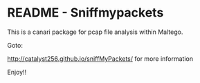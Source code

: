 # README - Sniffmypackets

This is a canari package for pcap file analysis within Maltego.

Goto:

http://catalyst256.github.io/sniffMyPackets/ for more information

Enjoy!!
